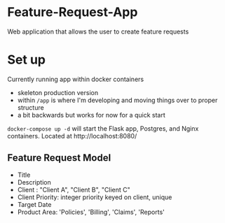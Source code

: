 # Feature-Request-App
Web application that allows the user to create feature requests

# Set up
Currently running app within docker containers
- skeleton production version
- within `/app` is where I'm developing and moving things over to proper structure 
- a bit backwards but works for now for a quick start

`docker-compose up -d` will start the Flask app, Postgres, and Nginx containers.
Located at http://localhost:8080/ 

## Feature Request Model
- Title
- Description
- Client : "Client A", "Client B", "Client C"
- Client Priority: integer priority keyed on client, unique 
- Target Date
- Product Area: 'Policies', 'Billing', 'Claims', 'Reports'
